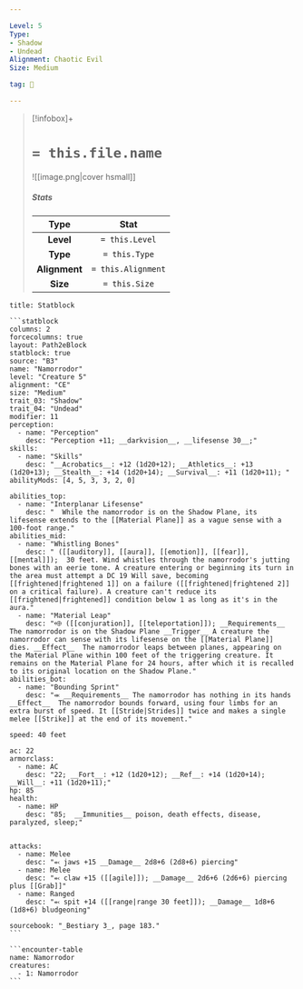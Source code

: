 ```yaml
---

Level: 5
Type:
- Shadow
- Undead
Alignment: Chaotic Evil
Size: Medium

tag: 👹

---
```


> [!infobox]+
> #  `= this.file.name`
> ![[image.png|cover hsmall]]
> ##### Stats
> Type | Stat |
> :---:|:---:|
> **Level** | `= this.Level` |
> **Type** | `= this.Type` |
> **Alignment** | `= this.Alignment` |
> **Size** | `= this.Size` |



````ad-info
title: Statblock

```statblock
columns: 2
forcecolumns: true
layout: Path2eBlock
statblock: true
source: "B3"
name: "Namorrodor"
level: "Creature 5"
alignment: "CE"
size: "Medium"
trait_03: "Shadow"
trait_04: "Undead"
modifier: 11
perception:
  - name: "Perception"
    desc: "Perception +11; __darkvision__, __lifesense 30__;"
skills:
  - name: "Skills"
    desc: "__Acrobatics__: +12 (1d20+12); __Athletics__: +13 (1d20+13); __Stealth__: +14 (1d20+14); __Survival__: +11 (1d20+11); "
abilityMods: [4, 5, 3, 3, 2, 0]

abilities_top:
  - name: "Interplanar Lifesense"
    desc: "  While the namorrodor is on the Shadow Plane, its lifesense extends to the [[Material Plane]] as a vague sense with a 100-foot range."
abilities_mid:
  - name: "Whistling Bones"
    desc: " ([[auditory]], [[aura]], [[emotion]], [[fear]], [[mental]]);  30 feet. Wind whistles through the namorrodor's jutting bones with an eerie tone. A creature entering or beginning its turn in the area must attempt a DC 19 Will save, becoming [[frightened|frightened 1]] on a failure ([[frightened|frightened 2]] on a critical failure). A creature can't reduce its [[frightened|frightened]] condition below 1 as long as it's in the aura."
  - name: "Material Leap"
    desc: "⬲ ([[conjuration]], [[teleportation]]); __Requirements__ The namorrodor is on the Shadow Plane __Trigger__ A creature the namorrodor can sense with its lifesense on the [[Material Plane]] dies. __Effect__  The namorrodor leaps between planes, appearing on the Material Plane within 100 feet of the triggering creature. It remains on the Material Plane for 24 hours, after which it is recalled to its original location on the Shadow Plane."
abilities_bot:
  - name: "Bounding Sprint"
    desc: "⬺ __Requirements__ The namorrodor has nothing in its hands  __Effect__  The namorrodor bounds forward, using four limbs for an extra burst of speed. It [[Stride|Strides]] twice and makes a single melee [[Strike]] at the end of its movement."

speed: 40 feet

ac: 22
armorclass:
  - name: AC
    desc: "22; __Fort__: +12 (1d20+12); __Ref__: +14 (1d20+14); __Will__: +11 (1d20+11);"
hp: 85
health:
  - name: HP
    desc: "85;  __Immunities__ poison, death effects, disease, paralyzed, sleep;"


attacks:
  - name: Melee
    desc: "⬻ jaws +15 __Damage__ 2d8+6 (2d8+6) piercing"
  - name: Melee
    desc: "⬻ claw +15 ([[agile]]); __Damage__ 2d6+6 (2d6+6) piercing plus [[Grab]]"
  - name: Ranged
    desc: "⬻ spit +14 ([[range|range 30 feet]]); __Damage__ 1d8+6 (1d8+6) bludgeoning"

sourcebook: "_Bestiary 3_, page 183."
```

```encounter-table
name: Namorrodor
creatures:
  - 1: Namorrodor
```

````



